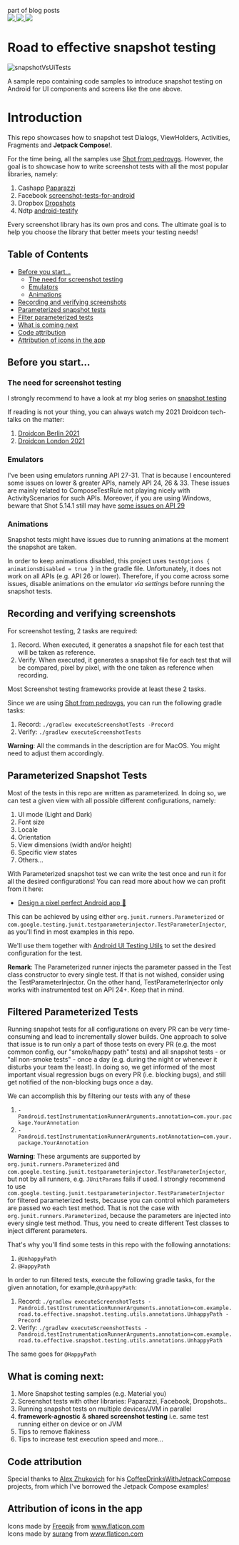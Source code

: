 part of blog posts</br>
<a href="https://androidweekly.net/issues/issue-479">
<img src="https://androidweekly.net/issues/issue-479/badge">
</a><a href="https://androidweekly.net/issues/issue-485">
<img src="https://androidweekly.net/issues/issue-485/badge">
</a><a href="https://androidweekly.net/issues/issue-512">
<img src="https://androidweekly.net/issues/issue-512/badge">
</a>

# Road to effective snapshot testing </br>

![snapshotVsUiTests](https://user-images.githubusercontent.com/6097181/144911921-bae6182b-dae7-4f59-9dba-c88c9052b9b7.gif)

A sample repo containing code samples to introduce snapshot testing on Android for UI components and screens like the one above.

# Introduction
This repo showcases how to snapshot test Dialogs, ViewHolders, Activities, Fragments and **Jetpack Compose**!.

For the time being, all the samples use [Shot from pedrovgs](https://github.com/pedrovgs/Shot). However, the goal is to showcase how to write screenshot tests with all the most popular libraries, namely: 
1. Cashapp [Paparazzi](https://github.com/cashapp/paparazzi)
2. Facebook [screenshot-tests-for-android](https://github.com/facebook/screenshot-tests-for-android)
3. Dropbox [Dropshots](https://github.com/dropbox/dropshots)
4. Ndtp [android-testify](https://github.com/ndtp/android-testify)

Every screenshot library has its own pros and cons.
The ultimate goal is to help you choose the library that better meets your testing needs!

## Table of Contents

- [Before you start...](#before-you-start)
    - [The need for screenshot testing](#the-need-for-screenshot-testing)
    - [Emulators](#emulators)
    - [Animations](#animations)
- [Recording and verifying screenshots](#recording-and-verifying-screenshots)
- [Parameterized snapshot tests](#parameterized-snapshot-tests)
- [Filter parameterized tests](#filtered-parameterized-tests)
- [What is coming next](#what-is-coming-next)
- [Code attribution](#code-attribution)
- [Attribution of icons in the app](#attribution-of-icons-in-the-app)

## Before you start...
### The need for screenshot testing 
I strongly recommend to have a look at my blog series on [snapshot testing](https://sergiosastre.hashnode.dev/an-introduction-to-snapshot-testing-on-android-in-2021)

If reading is not your thing, you can always watch my 2021 Droidcon tech-talks on the matter:
1. [Droidcon Berlin 2021](https://www.droidcon.com/2021/11/10/an-introduction-to-effective-snapshot-testing-on-android/)
2. [Droidcon London 2021](https://www.droidcon.com/2021/11/17/an-introduction-to-effective-snapshot-testing-on-android-2/)

### Emulators

I've been using emulators running API 27-31. That is because I encountered some issues on lower & greater APIs, namely API 24, 26 & 33.
These issues are mainly related to ComposeTestRule not playing nicely with ActivityScenarios for such APIs.
Moreover, if you are using Windows, beware that Shot 5.14.1 still may have [some issues on API 29](https://github.com/pedrovgs/Shot/issues/244)

### Animations

Snapshot tests might have issues due to running animations at the moment the snapshot are taken.

In order to keep animations disabled, this project uses `testOptions { animationsDisabled = true }`
in the gradle file. Unfortunately, it does not work on all APIs (e.g. API 26 or lower). Therefore, if you
come across some issues, disable animations on the emulator *via settings* before running the
snapshot tests.

## Recording and verifying screenshots
For screenshot testing, 2 tasks are required:
1. Record. When executed, it generates a snapshot file for each test that will be taken as reference.
2. Verify. When executed, it generates a snapshot file for each test that will be compared, pixel by pixel, with the one taken as reference when recording.

Most Screenshot testing frameworks provide at least these 2 tasks.

Since we are using [Shot from pedrovgs](https://github.com/pedrovgs/Shot), you can run the following gradle tasks:
1. Record: `./gradlew executeScreenshotTests -Precord`
2. Verify: `./gradlew executeScreenshotTests`

**Warning**: All the commands in the description are for MacOS. You might need to adjust them accordingly.

## Parameterized Snapshot Tests

Most of the tests in this repo are written as parameterized. 
In doing so, we can test a given view with all possible different configurations, namely:

1. UI mode (Light and Dark)
2. Font size
3. Locale
4. Orientation 
5. View dimensions (width and/or height)
6. Specific view states
7. Others...

With Parameterized snapshot test we can write the test once and run it for all the desired
configurations! You can read more about how we can profit from it here:
- [Design a pixel perfect Android app 🎨](https://sergiosastre.hashnode.dev/design-a-pixel-perfect-android-app-with-screenshot-testing)

This can be achieved by using either `org.junit.runners.Parameterized`
or `com.google.testing.junit.testparameterinjector.TestParameterInjector`, as you'll find in most examples in this repo.

We'll use them together with [Android UI Testing Utils](https://github.com/sergio-sastre/AndroidUiTestingUtils) to set the desired configuration for the test.

**Remark**: The Parameterized runner injects the parameter passed in the Test class constructor to every
single test. If that is not wished, consider using the TestParameterInjector.
On the other hand, TestParameterInjector only works with instrumented test on API 24+. Keep that in mind.

## Filtered Parameterized Tests

Running snapshot tests for all configurations on every PR can be very time-consuming and lead to
incrementally slower builds. One approach to solve that issue is to run only a part of those tests
on every PR (e.g. the most common config, our "smoke/happy path" tests) and all snapshot tests - or "all
non-smoke tests" - once a day (e.g. during the night or whenever it disturbs your team the least).
In doing so, we get informed of the most important visual regression bugs on every PR (i.e. blocking
bugs), and still get notified of the non-blocking bugs once a day.

We can accomplish this by filtering our tests with any of these
1. `-Pandroid.testInstrumentationRunnerArguments.annotation=com.your.package.YourAnnotation`
2. `-Pandroid.testInstrumentationRunnerArguments.notAnnotation=com.your.package.YourAnnotation`

**Warning**: These arguments are supported by `org.junit.runners.Parameterized` and `com.google.testing.junit.testparameterinjector.TestParameterInjector`, but not by all
runners, e.g. `JUnitParams` fails if used. I strongly recommend to use `com.google.testing.junit.testparameterinjector.TestParameterInjector` for filtered parameterized tests,
because you can control which parameters are passed wo each test method. That is not the case with `org.junit.runners.Parameterized`, because the parameters are injected into every single test method.
Thus, you need to create different Test classes to inject different parameters.

That's why you'll find some tests in this repo with the following annotations:
1. `@UnhappyPath`
2. `@HappyPath`

In order to run filtered tests, execute the following gradle tasks, for the given annotation, for example,`@UnhappyPath`:
1. Record: `./gradlew executeScreenshotTests -Pandroid.testInstrumentationRunnerArguments.annotation=com.example.road.to.effective.snapshot.testing.utils.annotations.UnhappyPath -Precord`
2. Verify: `./gradlew executeScreenshotTests -Pandroid.testInstrumentationRunnerArguments.annotation=com.example.road.to.effective.snapshot.testing.utils.annotations.UnhappyPath`

The same goes for `@HappyPath`

## What is coming next:

1. More Snapshot testing samples (e.g. Material you)
2. Screenshot tests with other libraries: Paparazzi, Facebook, Dropshots..
3. Running snapshot tests on multiple devices/JVM in parallel
4. **framework-agnostic** & **shared screenshot testing** i.e. same test running either on device or on JVM
5. Tips to remove flakiness
6. Tips to increase test execution speed and more...

## Code attribution
Special thanks to [Alex Zhukovich](https://github.com/AlexZhukovich) for his [CoffeeDrinksWithJetpackCompose](https://github.com/AlexZhukovich/CoffeeDrinksWithJetpackCompose) projects, from which
I've borrowed the Jetpack Compose examples!

## Attribution of icons in the app

Icons made by <a href="https://www.freepik.com" title="Freepik">Freepik</a>
from <a href="https://www.flaticon.com/" title="Flaticon">www.flaticon.com</a>
</br>
Icons made by <a href="https://www.flaticon.com/authors/surang" title="surang">surang</a>
from <a href="https://www.flaticon.com/" title="Flaticon">www.flaticon.com</a>

